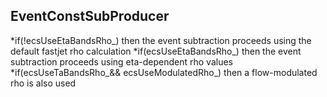 ## EventConstSubProducer
*if(!ecsUseEtaBandsRho_) then the event subtraction proceeds using the default fastjet rho calculation 
*if(ecsUseEtaBandsRho_) then the event subtraction proceeds using eta-dependent rho values 
*if(ecsUseTaBandsRho_&& ecsUseModulatedRho_) then a flow-modulated rho is also used

